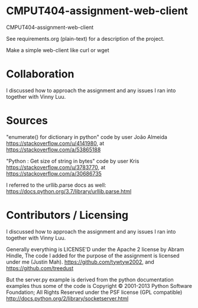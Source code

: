 CMPUT404-assignment-web-client
==============================

CMPUT404-assignment-web-client

See requirements.org (plain-text) for a description of the project.

Make a simple web-client like curl or wget

Collaboration
=============================

I discussed how to approach the assignment and any issues I ran into together with Vinny Luu.

Sources
=============================

"enumerate() for dictionary in python" code by user João Almeida https://stackoverflow.com/u/4141980, at https://stackoverflow.com/a/53865188

"Python : Get size of string in bytes" code by user Kris https://stackoverflow.com/u/3783770, at https://stackoverflow.com/a/30686735

I referred to the urllib.parse docs as well: https://docs.python.org/3.7/library/urllib.parse.html

Contributors / Licensing
========================
I discussed how to approach the assignment and any issues I ran into together with Vinny Luu.

Generally everything is LICENSE'D under the Apache 2 license by Abram Hindle, 
The code I added for the purpose of the assignment is licensed under me (Justin Mah).
https://github.com/tywtyw2002, and https://github.com/treedust

But the server.py example is derived from the python documentation
examples thus some of the code is Copyright © 2001-2013 Python
Software Foundation; All Rights Reserved under the PSF license (GPL
compatible) http://docs.python.org/2/library/socketserver.html

